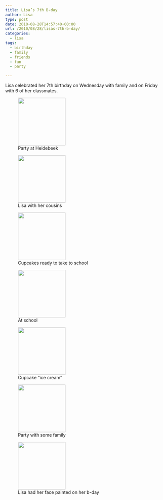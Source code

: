 ```yaml
---
title: Lisa’s 7th B-day
author: Lisa
type: post
date: 2010-08-28T14:57:40+00:00
url: /2010/08/28/lisas-7th-b-day/
categories:
  - lisa
tags:
  - birthday
  - family
  - friends
  - fun
  - party

---
```

Lisa celebrated her 7th birthday on Wednesday with family and on Friday with 6 of her classmates.

<div id='gallery-8' class='gallery galleryid-215 gallery-columns-3 gallery-size-thumbnail'>
  <figure class='gallery-item'> 
  
  <div class='gallery-icon portrait'>
    <a href='/uploads/2010/08/100_2465.jpg'><img width="150" height="150" src="/uploads/2010/08/100_2465-150x150.jpg" class="attachment-thumbnail size-thumbnail" alt="" aria-describedby="gallery-8-216" /></a>
  </div><figcaption class='wp-caption-text gallery-caption' id='gallery-8-216'> Party at Heidebeek </figcaption></figure><figure class='gallery-item'> 
  
  <div class='gallery-icon landscape'>
    <a href='/uploads/2010/08/100_2458.jpg'><img width="150" height="150" src="/uploads/2010/08/100_2458-150x150.jpg" class="attachment-thumbnail size-thumbnail" alt="" aria-describedby="gallery-8-217" /></a>
  </div><figcaption class='wp-caption-text gallery-caption' id='gallery-8-217'> Lisa with her cousins </figcaption></figure><figure class='gallery-item'> 
  
  <div class='gallery-icon landscape'>
    <a href='/uploads/2010/08/100_2451.jpg'><img width="150" height="150" src="/uploads/2010/08/100_2451-150x150.jpg" class="attachment-thumbnail size-thumbnail" alt="" aria-describedby="gallery-8-218" /></a>
  </div><figcaption class='wp-caption-text gallery-caption' id='gallery-8-218'> Cupcakes ready to take to school </figcaption></figure><figure class='gallery-item'> 
  
  <div class='gallery-icon portrait'>
    <a href='/uploads/2010/08/100_2453.jpg'><img width="150" height="150" src="/uploads/2010/08/100_2453-150x150.jpg" class="attachment-thumbnail size-thumbnail" alt="" aria-describedby="gallery-8-219" /></a>
  </div><figcaption class='wp-caption-text gallery-caption' id='gallery-8-219'> At school </figcaption></figure><figure class='gallery-item'> 
  
  <div class='gallery-icon landscape'>
    <a href='/uploads/2010/08/100_2447.jpg'><img width="150" height="150" src="/uploads/2010/08/100_2447-150x150.jpg" class="attachment-thumbnail size-thumbnail" alt="" aria-describedby="gallery-8-220" /></a>
  </div><figcaption class='wp-caption-text gallery-caption' id='gallery-8-220'> Cupcake &#8220;ice cream&#8221; </figcaption></figure><figure class='gallery-item'> 
  
  <div class='gallery-icon landscape'>
    <a href='/uploads/2010/08/100_2454.jpg'><img width="150" height="150" src="/uploads/2010/08/100_2454-150x150.jpg" class="attachment-thumbnail size-thumbnail" alt="" aria-describedby="gallery-8-221" /></a>
  </div><figcaption class='wp-caption-text gallery-caption' id='gallery-8-221'> Party with some family </figcaption></figure><figure class='gallery-item'> 
  
  <div class='gallery-icon portrait'>
    <a href='/uploads/2010/08/100_2505.jpg'><img width="150" height="150" src="/uploads/2010/08/100_2505-150x150.jpg" class="attachment-thumbnail size-thumbnail" alt="" aria-describedby="gallery-8-222" /></a>
  </div><figcaption class='wp-caption-text gallery-caption' id='gallery-8-222'> Lisa had her face painted on her b-day </figcaption></figure>
</div>